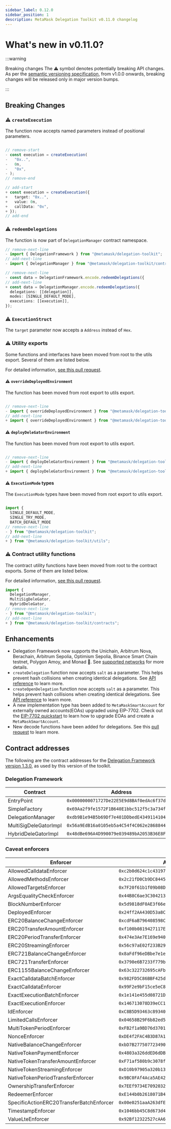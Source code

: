 ```yaml
---
sidebar_label: 0.12.0
sidebar_position: 1
description: MetaMask Delegation Toolkit v0.11.0 changelog
---
```


# What's new in v0.11.0?

:::warning

Breaking changes The ⚠️ symbol denotes potentially breaking API changes. As per the [semantic versioning specification](https://semver.org/#spec-item-4), from v1.0.0 onwards, breaking changes will be released only in major version bumps.

:::

## Breaking Changes

### ⚠️ `createExecution`

The function now accepts named parameters instead of positional parameters.

```typescript

// remove-start
- const execution = createExecution(
-   "0x..",
-   0n,
-   "0x",
- );
// remove-end

// add-start
+ const execution = createExecution({
+   target: "0x..",
+   value: 0n,
+   callData: "0x",
+ });
// add-end

```

### ⚠️ `redeemDelegations`

The function is now part of `DelegationManager` contract namespace.

```typescript
// remove-next-line
- import { DelegationFramework } from "@metamask/delegation-toolkit";
// add-next-line
- import { DelegationManager } from "@metamask/delegation-toolkit/contracts";

// remove-next-line
- const data = DelegationFramework.encode.redeemDelegations({
// add-next-line
+ const data = DelegationManager.encode.redeemDelegations({
  delegations: [[delegation]],
  modes: [SINGLE_DEFAULT_MODE],
  executions: [[execution]],
});
```

### ⚠️ `ExecutionStruct`

The `target` parameter now accepts a `Address` instead of `Hex`.

### ⚠️  Utility exports

Some functions and interfaces have been moved from root to the utils export. Several of them are listed below.

For detailed information, [see this pull request](https://github.com/MetaMask/delegator-sdk/pull/614).

#### ⚠️ `overrideDeployedEnvironment`

The function has been moved from root export to utils export.

```typescript

// remove-next-line
- import { overrideDeployedEnvironment } from "@metamask/delegation-toolkit";
// add-next-line
+ import { overrideDeployedEnvironment } from "@metamask/delegation-toolkit/utils";

```

#### ⚠️ `deployDeleGatorEnvironment`

The function has been moved from root export to utils export.

```typescript

// remove-next-line
- import { deployDeleGatorEnvironment } from "@metamask/delegation-toolkit";
// add-next-line
+ import { deployDeleGatorEnvironment } from "@metamask/delegation-toolkit/utils";

```

#### ⚠️ `ExecutionMode` types

The `ExecutionMode` types have been moved from root export to utils export.

```typescript

import {
  SINGLE_DEFAULT_MODE,
  SINGLE_TRY_MODE,
  BATCH_DEFAULT_MODE
// remove-next-line
- } from "@metamask/delegation-toolkit";
// add-next-line
+ } from "@metamask/delegation-toolkit/utils";

```

### ⚠️ Contract utility functions

The contract utility functions have been moved from root to the contract exports. Some of them are listed below.

For detailed information, [see this pull request](https://github.com/MetaMask/delegator-sdk/pull/613).

```typescript
import {
  DelegationManager,
  MultiSigDeleGator,
  HybridDeleGator,
// remove-next-line
- } from "@metamask/delegation-toolkit";
// add-next-line
+ } from "@metamask/delegation-toolkit/contracts";
```

## Enhancements

- Delegation Framework now supports the Unichain, Arbitrum Nova, Berachain, 
Arbitrum Sepolia, Optimism Sepolia, Binance Smart Chain testnet, Polygon Amoy, and 
Monad 🎉. See [supported networks](./../get-started/supported-networks.md) for more details. 
- `createDelegation` function now accepts `salt` as a parameter. This helps 
prevent hash collisions when creating identical delegations. See [API reference](./../reference/api/delegation.md#createdelegation) 
to learn more.
- `createOpenDelegation` function now accepts `salt` as a parameter. This helps 
prevent hash collisions when creating identical delegations. See [API reference](./../reference/api/delegation.md#createdelegation)
to learn more. 
- A new implementation type has been added to `MetaMaskSmartAccount` for externally owned accounts(EOAs) upgraded using EIP-7702. Check out the [EIP-7702 quickstart](./../get-started/eip7702-quickstart.md) to learn how to upgrade EOAs and create a `MetaMaskSmartAccount`.
- New decode functions have been added for delegations. See this [pull request](https://github.com/MetaMask/delegator-sdk/pull/606) to learn more. 


## Contract addresses

The following are the contract addresses for the
[Delegation Framework version 1.3.0](https://github.com/MetaMask/delegation-framework/blob/v1.3.0/documents/Deployments.md),
as used by this version of the toolkit.

### Delegation Framework

| Contract | Address |
|----------|---------|
| EntryPoint | `0x0000000071727De22E5E9d8BAf0edAc6f37da032` |
| SimpleFactory | `0x69Aa2f9fe1572F1B640E1bbc512f5c3a734fc77c` |
| DelegationManager | `0xdb9B1e94B5b69Df7e401DDbedE43491141047dB3` |
| MultiSigDeleGatorImpl | `0x56a9EdB16a0105eb5a4C54f4C062e2868844f3A7` |
| HybridDeleGatorImpl | `0x48dBe696A4D990079e039489bA2053B36E8FFEC4` |

### Caveat enforcers

| Enforcer | Address |
|----------|---------|
| AllowedCalldataEnforcer | `0xc2b0d624c1c4319760C96503BA27C347F3260f55` |
| AllowedMethodsEnforcer | `0x2c21fD0Cb9DC8445CB3fb0DC5E7Bb0Aca01842B5` |
| AllowedTargetsEnforcer | `0x7F20f61b1f09b08D970938F6fa563634d65c4EeB` |
| ArgsEqualityCheckEnforcer | `0x44B8C6ae3C304213c3e298495e12497Ed3E56E41` |
| BlockNumberEnforcer | `0x5d9818dF0AE3f66e9c3D0c5029DAF99d1823ca6c` |
| DeployedEnforcer | `0x24ff2AA430D53a8CD6788018E902E098083dcCd2` |
| ERC20BalanceChangeEnforcer | `0xcdF6aB796408598Cea671d79506d7D48E97a5437` |
| ERC20TransferAmountEnforcer | `0xf100b0819427117EcF76Ed94B358B1A5b5C6D2Fc` |
| ERC20PeriodTransferEnforcer| `0x474e3Ae7E169e940607cC624Da8A15Eb120139aB` |
| ERC20StreamingEnforcer | `0x56c97aE02f233B29fa03502Ecc0457266d9be00e` |      
| ERC721BalanceChangeEnforcer | `0x8aFdf96eDBbe7e1eD3f5Cd89C7E084841e12A09e` |
| ERC721TransferEnforcer | `0x3790e6B7233f779b09DA74C72b6e94813925b9aF` |
| ERC1155BalanceChangeEnforcer | `0x63c322732695cAFbbD488Fc6937A0A7B66fC001A` |
| ExactCalldataBatchEnforcer | `0x982FD5C86BBF425d7d1451f974192d4525113DfD`  |
| ExactCalldataEnforcer | `0x99F2e9bF15ce5eC84685604836F71aB835DBBdED` |
| ExactExecutionBatchEnforcer | `0x1e141e455d08721Dd5BCDA1BaA6Ea5633Afd5017` |
| ExactExecutionEnforcer | `0x146713078D39eCC1F5338309c28405ccf85Abfbb` |
| IdEnforcer | `0xC8B5D93463c893401094cc70e66A206fb5987997` |
| LimitedCallsEnforcer | `0x04658B29F6b82ed55274221a06Fc97D318E25416` |
| MultiTokenPeriodEnforcer | `0xFB2f1a9BD76d3701B730E5d69C3219D42D80eBb7` |
| NonceEnforcer | `0xDE4f2FAC4B3D87A1d9953Ca5FC09FCa7F366254f` |
| NativeBalanceChangeEnforcer | `0xbD7B277507723490Cd50b12EaaFe87C616be6880` |
| NativeTokenPaymentEnforcer | `0x4803a326ddED6dDBc60e659e5ed12d85c7582811` |
| NativeTokenTransferAmountEnforcer | `0xF71af580b9c3078fbc2BBF16FbB8EEd82b330320` |
| NativeTokenStreamingEnforcer | `0xD10b97905a320b13a0608f7E9cC506b56747df19` |
| NativeTokenPeriodTransferEnforcer | `0x9BC0FAf4Aca5AE429F4c06aEEaC517520CB16BD9` |
| OwnershipTransferEnforcer | `0x7EEf9734E7092032B5C56310Eb9BbD1f4A524681` |
| RedeemerEnforcer | `0xE144b0b2618071B4E56f746313528a669c7E65c5` |
| SpecificActionERC20TransferBatchEnforcer | `0x00e0251aaA263dfE3B3541B758A82D1CBA1c3B6D` |
| TimestampEnforcer | `0x1046bb45C8d673d4ea75321280DB34899413c069` |
| ValueLteEnforcer | `0x92Bf12322527cAA612fd31a0e810472BBB106A8F` |

